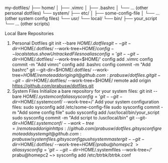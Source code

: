 my-dotfiles/
├── home/
│   ├── .vimrc
│   ├── .bashrc
│   └── ... (other personal dotfiles)
└── system/
    ├── etc/
    │   ├── some-config-file
    │   └── ... (other system config files)
    └── usr/
        └── local/
            └── bin/
                ├── your_script
                └── ... (other scripts)

Local Bare Repositories
1. Personal Dotfiles
git init --bare $HOME/.dotfiles
git --git-dir=$HOME/.dotfiles/ --work-tree=$HOME/ config --local status.showUntrackedFiles no
alias config='git --git-dir=$HOME/.dotfiles/ --work-tree=$HOME/'
config add .vimrc
config commit -m "Add vimrc"
config add .bashrc
config commit -m "Add bashrc"
git --git-dir=$HOME/.dotfiles/ --work-tree=$HOME/ remote add origin git@github.com:prabusw/dotfiles.git
git --git-dir=$HOME/.dotfiles/ --work-tree=$HOME/ remote add origin https://github.com/prabusw/dotfiles.git
2. System Files
Initialize a bare repository for your system files:
git init --bare $HOME/.systemconf
alias sysconfig='git --git-dir=$HOME/.systemconf/ --work-tree=/'
Add your system configuration files:
sudo sysconfig add /etc/some-config-file
sudo sysconfig commit -m "Add some config file"
sudo sysconfig add /usr/local/bin/your_script
sudo sysconfig commit -m "Add script to /usr/local/bin"
git --git-dir=$HOME/.systemconf/ --work-tree=/ remote add origin https://github.com/prabusw/dotfiles.git
sysconfig remote add system git@github.com:prabusw/systemfiles.git
sysconfig push system master
git --git-dir=$HOME/.dotfiles/ --work-tree=$HOME/
prabu@homepc2 ~> alias sysconfig='git --git-dir=$HOME/.systemfiles --work-tree=/'
prabu@homepc2 ~> sysconfig add /etc/btrbk/btrbk.conf
